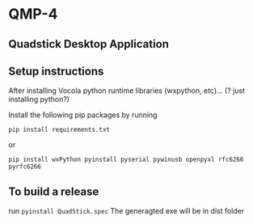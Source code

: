 # QMP-4

## Quadstick Desktop Application

## Setup instructions

After installing Vocola python runtime libraries (wxpython, etc)... (? just installing python?)

Install the following pip packages by running

`pip install requirements.txt`

or

`pip install wxPython pyinstall pyserial pywinusb openpyxl rfc6266 pyrfc6266`


## To build a release

run `pyinstall QuadStick.spec`
The generagted exe will be in dist folder
